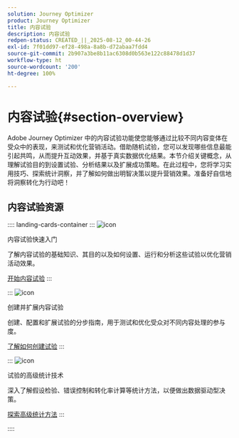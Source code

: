 ```yaml
---
solution: Journey Optimizer
product: Journey Optimizer
title: 内容试验
description: 内容试验
redpen-status: CREATED_||_2025-08-12_00-44-26
exl-id: 7f01dd97-ef28-498a-8a8b-d72abaa7fdd4
source-git-commit: 2b907a3be8b11ac6308d0b563e122c88478d1d37
workflow-type: ht
source-wordcount: '200'
ht-degree: 100%

---
```


# 内容试验{#section-overview}

Adobe Journey Optimizer 中的内容试验功能使您能够通过比较不同内容变体在受众中的表现，来测试和优化营销活动。借助随机试验，您可以发现哪些信息最能引起共鸣，从而提升互动效果，并基于真实数据优化结果。本节介绍关键概念，从理解试验目的到设置试验、分析结果以及扩展成功策略。在此过程中，您将学习实用技巧、探索统计洞察，并了解如何做出明智决策以提升营销效果。准备好自信地将洞察转化为行动吧！

## 内容试验资源

:::: landing-cards-container
:::
![icon](https://cdn.experienceleague.adobe.com/icons/circle-play.svg?lang=zh-Hans)

内容试验快速入门

了解内容试验的基础知识、其目的以及如何设置、运行和分析这些试验以优化营销活动效果。

[开始内容试验](../using/content-management/get-started-experiment.md)
:::

:::
![icon](https://cdn.experienceleague.adobe.com/icons/list-check.svg?lang=zh-Hans)

创建并扩展内容试验

创建、配置和扩展试验的分步指南，用于测试和优化受众对不同内容处理的参与度。

[了解如何创建试验](../using/content-management/content-experiment.md)
:::

:::
![icon](https://cdn.experienceleague.adobe.com/icons/chart-line.svg?lang=zh-Hans)

试验的高级统计技术

深入了解假设检验、错误控制和转化率计算等统计方法，以便做出数据驱动型决策。

[探索高级统计方法](technotes-landing-page.md)
:::

::::
